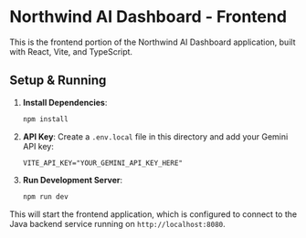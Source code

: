 # Northwind AI Dashboard - Frontend

This is the frontend portion of the Northwind AI Dashboard application, built with React, Vite, and TypeScript.

## Setup & Running

1.  **Install Dependencies**: 
    ```bash
    npm install
    ```

2.  **API Key**: Create a `.env.local` file in this directory and add your Gemini API key:
    ```
    VITE_API_KEY="YOUR_GEMINI_API_KEY_HERE"
    ```
    
3.  **Run Development Server**:
    ```bash
    npm run dev
    ```

This will start the frontend application, which is configured to connect to the Java backend service running on `http://localhost:8080`.
